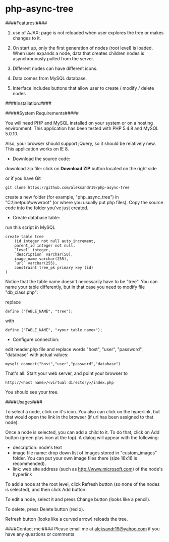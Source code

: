 php-async-tree
=============

####Features:####
1. use of AJAX: page is not reloaded when user explores the tree or makes changes to it.

2. On start up, only the first generation of nodes (root level) is loaded.  When user expands a node, data that creates children nodes is asynchronously pulled from the server.

3. Different nodes can have different icons.

4. Data comes from MySQL database.

5. Interface includes buttons that allow user to create / modify / delete nodes

####Installation:####

#####System Requirements#####

You will need PHP and MySQL installed on your system or on a hosting environment.  This application has been tested with PHP 5.4.8 and MySQL 5.0.10.

Also, your browser should support jQuery, so it should be relatively new.  This application works on IE 8.

* Download the source code:

download zip file: click on **Download ZIP** button located on the right side

or if you have Git

    git clone https://github.com/aleksandr19/php-async-tree    

create a new folder (for example, "php\_async\_tree") in "C:\inetpub\wwwroot" (or where you usually put php files).  Copy the source code into the folder you've just created.

* Create database table:

run this script in MySQL

    create table tree
        (id integer not null auto_increment,
        parent_id integer not null,
        `level` integer,
        `description` varchar(50),
        image_name varchar(255),
        `url` varchar(255),
        constraint tree_pk primary key (id)
    )

Notice that the table name doesn't necessarily have to be "tree".  You can name your table differently, but in that case you need to modify file "db_class.php":

replace

    define ("TABLE_NAME", "tree");
with

    define ("TABLE_NAME", "<your table name>");

* Configure connection:

edit header.php file and replace words "host", "user", "password", "database" with actual values:

    mysqli_connect("host","user","password","database")

That's all.  Start your web server, and point your browser to

    http://<host name>/<virtual directory>/index.php

You should see your tree.

####Usage:####

To select a node, click on it's icon.  You also can click on the hyperlink, but that would open the link in the browser (if url has been assigned to that node).

Once a node is selected, you can add a child to it.  To do that, click on Add button (green plus icon at the top).  A dialog will appear with the following:

* description: node's text
* image file name: drop down list of images stored in "custom_images" folder.  You can put your own image files there (size 16x16 is recommended).
* link: web site address (such as http://www.microsoft.com) of the node's hyperlink

To add a node at the root level, click Refresh button (so none of the nodes is selected), and then click Add button.

To edit a node, select it and press Change button (looks like a pencil).

To delete, press Delete button (red x).

Refresh button (looks like a curved arrow) reloads the tree.

####Contact me:####
Please email me at aleksandr19@yahoo.com if you have any questions or comments
